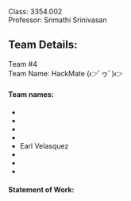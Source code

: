 Class: 3354.002
<br>Professor: Srimathi Srinivasan

<h2>Team Details:</h2>
Team #4
<br>Team Name: HackMate (👉ﾟヮﾟ)👉
<br><h4>Team names:</h4>

- 
- 
- 
- 
- Earl Velasquez 
- 
-
-

<h4>Statement of Work: </h4>

